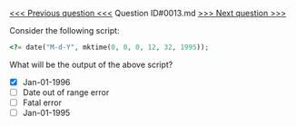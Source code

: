 [<<< Previous question <<<](0012.md)  Question ID#0013.md  [>>> Next question >>>](0014.md) 

Consider the following script:
```php
<?= date("M-d-Y", mktime(0, 0, 0, 12, 32, 1995));
```
What will be the output of the above script?

- [x] Jan-01-1996
- [ ] Date out of range error
- [ ] Fatal error
- [ ] Jan-01-1995
